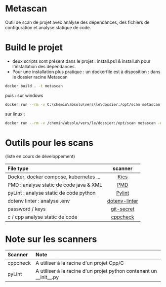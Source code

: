 # Metascan
Outil de scan de projet avec analyse des dépendances, des fichiers de configuration
et analyse statique de code.

# Build le projet

- deux scripts sont présent dans le projet : install.ps1 & install.sh pour l'installation des dépendances.
- Pour une installation plus pratique : un dockerfile est à disposition : dans le dossier racine Metascan
```bash
docker build . -t metascan
```
puis :
sur windows
```bash
docker run --rm -v C:\chemin\absolu\vers\le\dossier:/opt/scan metascan -dc=false
```
sur linux :
```bash
docker run --rm -v /chemin/absolu/vers/le/dossier:/opt/scan metascan -dc=false
```

# Outils pour les scans

(liste en cours de développement)

| File type | scanner |
| :--- | :---: |
| Docker, docker compose, kubernetes ... | [Kics](https://github.com/Checkmarx/kics)|
| PMD : analyse static de code java & XML | [PMD](https://pmd.github.io/)| 
|pyLint : analyse static de code python| [Pylint](https://pylint.org/)|
|dotenv linter : analyse .env| [dotenv-linter](https://github.com/dotenv-linter/dotenv-linter)|
| password / keys | [git-secret](https://github.com/awslabs/git-secrets)|
|c / cpp analyse static de code | [cppcheck](https://cppcheck.sourceforge.io/)|

# Note sur les scanners 

| Scanner | Note |
| :--- | :--- |
|cppcheck| A utiliser à la racine d'un projet Cpp/C |
|pyLint| A utiliser à la racine d'un projet python contenant un \_\_init\_\_.py |
